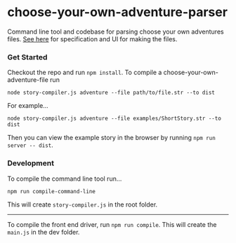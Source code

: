 # choose-your-own-adventure-parser

Command line tool and codebase for parsing choose your own adventures files. [See here](https://github.com/dgendill/choose-your-own-adventure-maker) for specification and UI for making the files.

### Get Started

Checkout the repo and run `npm install`. To compile a choose-your-own-adventure-file run

```
node story-compiler.js adventure --file path/to/file.str --to dist
```

For example...

```
node story-compiler.js adventure --file examples/ShortStory.str --to dist
```

Then you can view the example story in the browser by running `npm run server -- dist`.

### Development

To compile the command line tool run...

```
npm run compile-command-line
```

This will create `story-compiler.js` in the root folder.

---

To compile the front end driver, run `npm run compile`.  This will create the `main.js` in the dev folder.
